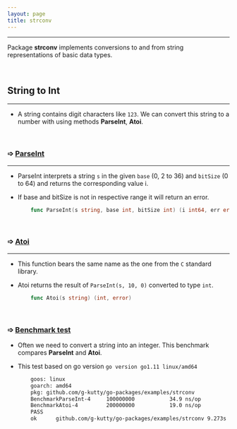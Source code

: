 ```yaml
---
layout: page
title: strconv
---
```

***

Package __strconv__ implements conversions to and from string representations of basic data types.

&nbsp;

## String to Int
***

* A string contains digit characters like `123`. We can convert this string to a number with using methods __ParseInt__, __Atoi__.

&nbsp;

### ➩ [ParseInt](https://play.golang.org/p/b7eud5F9nQ0)
***

* ParseInt interprets a string `s` in the given `base` (0, 2 to 36) and `bitSize` (0 to 64) and returns the corresponding value i.

* If base and bitSize is not in respective range it will return an error.

    ```go
        func ParseInt(s string, base int, bitSize int) (i int64, err error)
    ```

&nbsp;

### ➩ [Atoi](https://play.golang.org/p/rI_TaO5bOig)
***

* This function bears the same name as the one from the `C` standard library. 

* Atoi returns the result of `ParseInt(s, 10, 0)` converted to type `int`.

    ```go
        func Atoi(s string) (int, error)
    ```
&nbsp;

### ➩ [Benchmark test](https://play.golang.org/p/gRZE4VYq-jv)

* Often we need to convert a string into an integer. This benchmark compares __ParseInt__ and __Atoi__.

* This test based on go version `go version go1.11 linux/amd64`

    ```sh
        goos: linux
        goarch: amd64
        pkg: github.com/g-kutty/go-packages/examples/strconv
        BenchmarkParseInt-4   	100000000	        34.9 ns/op	       0 B/op	       0 allocs/op
        BenchmarkAtoi-4       	200000000	        19.0 ns/op	       0 B/op	       0 allocs/op
        PASS
        ok  	github.com/g-kutty/go-packages/examples/strconv	9.273s

    ```